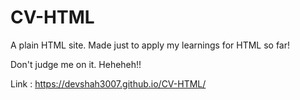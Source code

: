# CV-HTML

A plain HTML site. Made just to apply my learnings for HTML so far!

Don't judge me on it. Heheheh!!

Link : https://devshah3007.github.io/CV-HTML/
